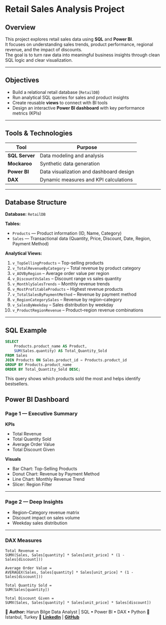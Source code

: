 # Retail Sales Analysis Project

## Overview
This project explores retail sales data using **SQL** and **Power BI**.  
It focuses on understanding sales trends, product performance, regional revenue, and the impact of discounts.  
The goal is to turn raw data into meaningful business insights through clean SQL logic and clear visualization.

---

## Objectives
- Build a relational retail database (`RetailDB`)
- Run analytical SQL queries for sales and product insights
- Create reusable **views** to connect with BI tools
- Design an interactive **Power BI dashboard** with key performance metrics (KPIs)

---

## Tools & Technologies
| Tool | Purpose |
|------|----------|
| **SQL Server** | Data modeling and analysis |
| **Mockaroo** | Synthetic data generation |
| **Power BI** | Data visualization and dashboard design |
| **DAX** | Dynamic measures and KPI calculations |

---

## Database Structure
**Database:** `RetailDB`

**Tables:**
- `Products` — Product information (ID, Name, Category)
- `Sales` — Transactional data (Quantity, Price, Discount, Date, Region, Payment Method)

**Analytical Views:**
1. `v_TopSellingProducts` – Top-selling products  
2. `v_TotalRevenueByCategory` – Total revenue by product category  
3. `v_AOVByRegion` – Average order value per region  
4. `v_DiscountVsSales` – Discount range vs sales quantity  
5. `v_MonthlySalesTrends` – Monthly revenue trends  
6. `v_MostProfitableProducts` – Highest revenue products  
7. `v_TotalSalesByPaymentMethod` – Revenue by payment method  
8. `v_RegionCategorySales` – Revenue by region–category  
9. `v_SalesByWeekday` – Sales distribution by weekday  
10. `v_ProductRegionRevenue` – Product–region revenue combinations

---

## SQL Example
```sql
SELECT 
    Products.product_name AS Product,
    SUM(Sales.quantity) AS Total_Quantity_Sold
FROM Sales
JOIN Products ON Sales.product_id = Products.product_id
GROUP BY Products.product_name
ORDER BY Total_Quantity_Sold DESC;
```
This query shows which products sold the most and helps identify bestsellers.

## Power BI Dashboard

### Page 1 — Executive Summary

**KPIs**
- Total Revenue  
- Total Quantity Sold  
- Average Order Value  
- Total Discount Given  

**Visuals**
- Bar Chart: Top-Selling Products  
- Donut Chart: Revenue by Payment Method  
- Line Chart: Monthly Revenue Trend  
- Slicer: Region Filter  

---

### Page 2 — Deep Insights

- Region–Category revenue matrix  
- Discount impact on sales volume  
- Weekday sales distribution  

---

### DAX Measures

```DAX
Total Revenue = 
SUMX(Sales, Sales[quantity] * Sales[unit_price] * (1 - Sales[discount]))

Average Order Value = 
AVERAGEX(Sales, Sales[quantity] * Sales[unit_price] * (1 - Sales[discount]))

Total Quantity Sold = 
SUM(Sales[quantity])

Total Discount Given =
SUMX(Sales, Sales[quantity] * Sales[unit_price] * Sales[discount])
```

👤 **Author:**
Harun Bilge
Data Analyst | SQL • Power BI • DAX • Python
📍 Istanbul, Turkey
🔗 **[LinkedIn](https://www.linkedin.com/in/harun-bilge-b65a2a292)**
 | **[GitHub](https://github.com/Harun-Bilge)**
